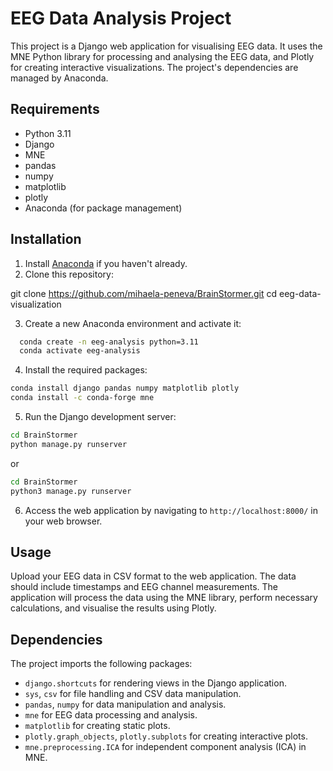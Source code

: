 # EEG Data Analysis Project

This project is a Django web application for visualising EEG data. It uses the MNE Python library for processing and analysing the EEG data, and Plotly for creating interactive visualizations. The project's dependencies are managed by Anaconda.

## Requirements

- Python 3.11
- Django
- MNE
- pandas
- numpy
- matplotlib
- plotly
- Anaconda (for package management)

## Installation

1. Install [Anaconda](https://www.anaconda.com/products/distribution) if you haven't already.
2. Clone this repository:

git clone https://github.com/mihaela-peneva/BrainStormer.git
cd eeg-data-visualization


3. Create a new Anaconda environment and activate it:
```bash
  conda create -n eeg-analysis python=3.11
  conda activate eeg-analysis
```

4. Install the required packages:
```bash
conda install django pandas numpy matplotlib plotly
conda install -c conda-forge mne
```

5. Run the Django development server:
```bash
cd BrainStormer
python manage.py runserver
```
or
```bash
cd BrainStormer
python3 manage.py runserver
```

6. Access the web application by navigating to `http://localhost:8000/` in your web browser.

## Usage

Upload your EEG data in CSV format to the web application. The data should include timestamps and EEG channel measurements. The application will process the data using the MNE library, perform necessary calculations, and visualise the results using Plotly.

## Dependencies

The project imports the following packages:

- `django.shortcuts` for rendering views in the Django application.
- `sys`, `csv` for file handling and CSV data manipulation.
- `pandas`, `numpy` for data manipulation and analysis.
- `mne` for EEG data processing and analysis.
- `matplotlib` for creating static plots.
- `plotly.graph_objects`, `plotly.subplots` for creating interactive plots.
- `mne.preprocessing.ICA` for independent component analysis (ICA) in MNE.



